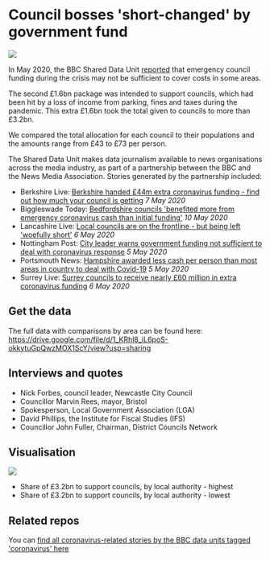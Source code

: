 # Council bosses 'short-changed' by government fund

![](https://ichef.bbci.co.uk/news/624/cpsprodpb/A903/production/_112076234_covidfundhighest-nc.png)

In May 2020, the BBC Shared Data Unit [reported](https://www.bbc.co.uk/news/uk-england-52491817) that emergency council funding during the crisis may not be sufficient to cover costs in some areas.

The second £1.6bn package was intended to support councils, which had been hit by a loss of income from parking, fines and taxes during the pandemic. This extra £1.6bn took the total given to councils to more than £3.2bn.

We compared the total allocation for each council to their populations and the amounts range from £43 to £73 per person.

The Shared Data Unit makes data journalism available to news organisations across the media industry, as part of a partnership between the BBC and the News Media Association. Stories generated by the partnership included:

* Berkshire Live: [Berkshire handed £44m extra coronavirus funding - find out how much your council is getting](https://www.getreading.co.uk/news/reading-berkshire-news/berkshire-handed-44m-extra-coronavirus-18211854) *7 May 2020*
* Biggleswade Today: [Bedfordshire councils 'benefited more from emergency coronavirus cash than initial funding'](https://www.biggleswadetoday.co.uk/news/politics/bedfordshire-councils-benefited-more-emergency-coronavirus-cash-initial-funding-2848131) *10 May 2020*
* Lancashire Live: [Local councils are on the frontline - but being left 'woefully short'](https://www.lancs.live/news/lancashire-news/local-councils-frontline-being-left-18200990) *6 May 2020*
* Nottingham Post: [City leader warns government funding not sufficient to deal with coronavirus response](https://www.nottinghampost.com/news/local-news/how-much-extra-coronavirus-funding-4106461) *5 May 2020*
* Portsmouth News: [Hampshire awarded less cash per person than most areas in country to deal with Covid-19](https://www.portsmouth.co.uk/news/politics/hampshire-awarded-less-cash-person-most-areas-country-deal-covid-19-2843684) *5 May 2020*
* Surrey Live: [Surrey councils to receive nearly £60 million in extra coronavirus funding](https://www.getsurrey.co.uk/news/surrey-news/surrey-councils-receive-nearly-60-18205137) *6 May 2020*

## Get the data

The full data with comparisons by area can be found here: https://drive.google.com/file/d/1_KRhl8_iL6poS-okkytuGpQwzMOX1ScY/view?usp=sharing

## Interviews and quotes

* Nick Forbes, council leader, Newcastle City Council 
* Councillor Marvin Rees, mayor, Bristol 
* Spokesperson, Local Government Association (LGA) 
* David Phillips, the Institute for Fiscal Studies (IFS)
* Councillor John Fuller, Chairman, District Councils Network 

## Visualisation

![](https://ichef.bbci.co.uk/news/624/cpsprodpb/14543/production/_112076238_covidfundlowest-nc.png)

* Share of £3.2bn to support councils, by local authority - highest 
* Share of £3.2bn to support councils, by local authority - lowest 

## Related repos

You can [find all coronavirus-related stories by the BBC data units tagged 'coronavirus' here](https://github.com/search?q=topic%3Acoronavirus+org%3ABBC-Data-Unit&type=Repositories)

